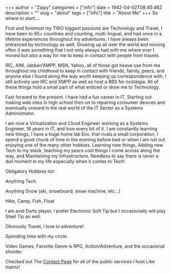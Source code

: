 +++
author = "Zippy"
categories = ["info"]
date = 1942-04-02T08:45:46Z
description = ""
slug = "about"
tags = ["info"]
title = "About Me"
+++
So where to start....

First and foremost my TWO biggest passions are Technology and Travel, I have been to 65+ countries and counting, multi-lingual, and had once in a lifetime experiences throughout my adventures. I have always been entranced by technology as well, Growing up all over the world and moving often it was something that I not only always had with me where ever I moved but also a way for me to keep in contact with people from travels.

IRC, AIM, Jabber/XMPP, MSN, Yahoo, all of those got heave use from me throughout my childhood to keep in contact with friends, family, peers, and anyone else I found along the way worth keeping up correspondence with, I still actively use IRC and XMPP as well as host a BBS for nostalgia. All of these things hold a small part of what enticed or drew me to Technology.

Fast forward to the present. I have had a fun career in IT, Starting out making web sites in high school then on to repairing consumer devices and eventually onward in the real world of the IT Sector as a Systems Administrator.

I am now a Virtualization and Cloud Engineer working as a Systems Engineer, 16 years in IT, and love every bit of it. I am constantly learning new things, I have a huge home lab Env. that rivals a small corporation, I spend a good chunk of time in the evening before bed or when I am not out enjoying one of the many other hobbies, Learning new things, Adding new Tech to my stack, teaching my peers cool things I come across along the way, and Maintaining my Infrastructure. Needless to say there is never a dull moment in my life especially when it comes to Tech!

Obligatory Hobbies list:

Anything Tech

Anything Snow (ski, snowboard, snow machine, etc...)

Hike, Camp, Fish, Float

I am avid Darts player, I prefer Electronic Soft Tip but I  occasionally will play Steel Tip as well.

Obviously Travel, I love to adventure!

Spending time with my circle.

Video Games, Favorite Genre is RPG, Action/Adventure, and the occasional shooter.

Checked out The [Contact Page](https://blog.techrelay.xyz/post/contact "Contact Page") for all of the public services I host Like matrix!